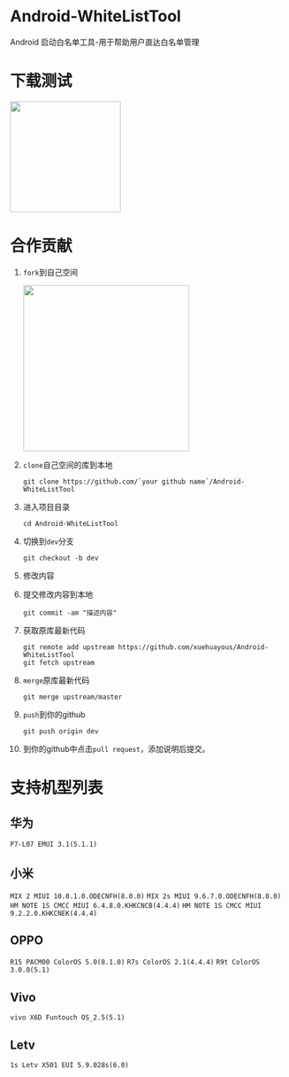 # Android-WhiteListTool
Android 启动白名单工具-用于帮助用户直达白名单管理

# 下载测试

<img src="https://raw.githubusercontent.com/xuehuayous/Android-WhiteListTool/master/app/qrcode.png" width="200" />

# 合作贡献

1. `fork`到自己空间

    <img src="https://raw.githubusercontent.com/xuehuayous/Android-WhiteListTool/master/art/fork.png" width="300" />
    
2. `clone`自己空间的库到本地

    ```
    git clone https://github.com/`your github name`/Android-WhiteListTool

    ```
    
3. 进入项目目录

    ```
    cd Android-WhiteListTool
    ```
    
4. 切换到`dev`分支

    ```
    git checkout -b dev
    ```
    
3. 修改内容

4. 提交修改内容到本地

    ```
    git commit -am "描述内容"
    ```
    
5. 获取原库最新代码

    ```
    git remote add upstream https://github.com/xuehuayous/Android-WhiteListTool
    git fetch upstream
    ```
    
6. `merge`原库最新代码

    ```
    git merge upstream/master
    ```
    
7. `push`到你的github

    ```
    git push origin dev
    ```
    
8. 到你的github中点击`pull request`，添加说明后提交。

# 支持机型列表

## 华为

`P7-L07 EMUI 3.1(5.1.1)`

## 小米

`MIX 2 MIUI 10.0.1.0.ODECNFH(8.0.0)` `MIX 2s MIUI 9.6.7.0.ODECNFH(8.0.0)` `HM NOTE 1S CMCC MIUI 6.4.8.0.KHKCNCB(4.4.4)` `HM NOTE 1S CMCC MIUI 9.2.2.0.KHKCNEK(4.4.4)`

## OPPO

`R15 PACM00 ColorOS 5.0(8.1.0)` `R7s ColorOS 2.1(4.4.4)` `R9t ColorOS 3.0.0(5.1)`

## Vivo

`vivo X6D Funtouch OS_2.5(5.1)`

## Letv

`1s Letv X501 EUI 5.9.028s(6.0)`